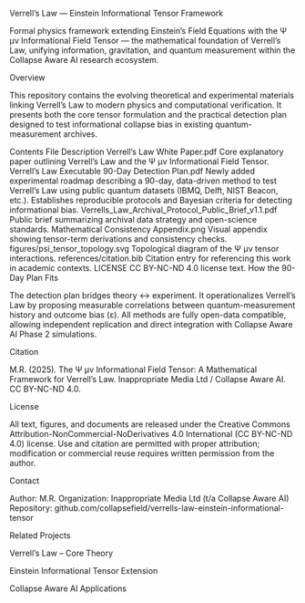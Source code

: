 Verrell’s Law — Einstein Informational Tensor Framework

Formal physics framework extending Einstein’s Field Equations with the Ψ μν Informational Field Tensor — the mathematical foundation of Verrell’s Law, unifying information, gravitation, and quantum measurement within the Collapse Aware AI research ecosystem.

Overview

This repository contains the evolving theoretical and experimental materials linking Verrell’s Law to modern physics and computational verification. It presents both the core tensor formulation and the practical detection plan designed to test informational collapse bias in existing quantum-measurement archives.

Contents
File	Description
Verrell’s Law White Paper.pdf	Core explanatory paper outlining Verrell’s Law and the Ψ μν Informational Field Tensor.
Verrell’s Law Executable 90-Day Detection Plan.pdf	Newly added experimental roadmap describing a 90-day, data-driven method to test Verrell’s Law using public quantum datasets (IBMQ, Delft, NIST Beacon, etc.). Establishes reproducible protocols and Bayesian criteria for detecting informational bias.
Verrells_Law_Archival_Protocol_Public_Brief_v1.1.pdf	Public brief summarizing archival data strategy and open-science standards.
Mathematical Consistency Appendix.png	Visual appendix showing tensor-term derivations and consistency checks.
figures/psi_tensor_topology.svg	Topological diagram of the Ψ μν tensor interactions.
references/citation.bib	Citation entry for referencing this work in academic contexts.
LICENSE	CC BY-NC-ND 4.0 license text.
How the 90-Day Plan Fits

The detection plan bridges theory ↔ experiment.
It operationalizes Verrell’s Law by proposing measurable correlations between quantum-measurement history and outcome bias (ε).
All methods are fully open-data compatible, allowing independent replication and direct integration with Collapse Aware AI Phase 2 simulations.

Citation

M.R. (2025). The Ψ μν Informational Field Tensor: A Mathematical Framework for Verrell’s Law. Inappropriate Media Ltd / Collapse Aware AI. CC BY-NC-ND 4.0.

License

All text, figures, and documents are released under the Creative Commons Attribution-NonCommercial-NoDerivatives 4.0 International (CC BY-NC-ND 4.0) license.
Use and citation are permitted with proper attribution; modification or commercial reuse requires written permission from the author.

Contact

Author: M.R.
Organization: Inappropriate Media Ltd (t/a Collapse Aware AI)
Repository: github.com/collapsefield/verrells-law-einstein-informational-tensor

Related Projects

Verrell’s Law – Core Theory

Einstein Informational Tensor Extension

Collapse Aware AI Applications
